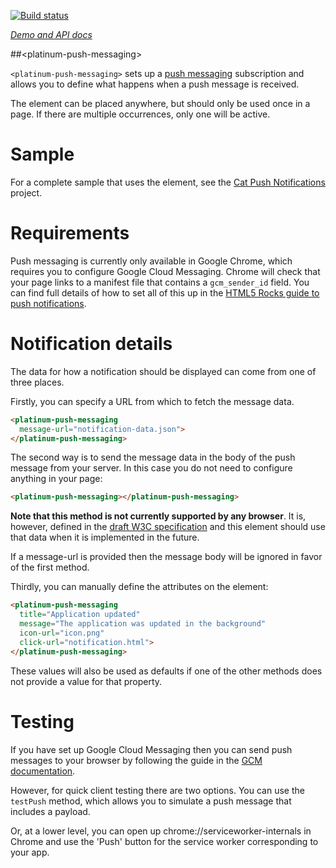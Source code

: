 
<!---

This README is automatically generated from the comments in these files:
platinum-push-messaging.html

Edit those files, and our readme bot will duplicate them over here!
Edit this file, and the bot will squash your changes :)

The bot does some handling of markdown. Please file a bug if it does the wrong
thing! https://github.com/PolymerLabs/tedium/issues

-->

[![Build status](https://travis-ci.org/PolymerElements/platinum-push-messaging.svg?branch=master)](https://travis-ci.org/PolymerElements/platinum-push-messaging)

_[Demo and API docs](https://elements.polymer-project.org/elements/platinum-push-messaging)_


##&lt;platinum-push-messaging&gt;

`<platinum-push-messaging>` sets up a [push messaging](http://updates.html5rocks.com/2015/03/push-notificatons-on-the-open-web) subscription
and allows you to define what happens when a push message is received.

The element can be placed anywhere, but should only be used once in a
page. If there are multiple occurrences, only one will be active.

# Sample

For a complete sample that uses the element, see the [Cat Push
Notifications](https://github.com/notwaldorf/caturday-post) project.

# Requirements

Push messaging is currently only available in Google Chrome, which
requires you to configure Google Cloud Messaging. Chrome will check that
your page links to a manifest file that contains a `gcm_sender_id` field.
You can find full details of how to set all of this up in the [HTML5
Rocks guide to push notifications](http://updates.html5rocks.com/2015/03/push-notificatons-on-the-open-web).

# Notification details

The data for how a notification should be displayed can come from one of
three places.

Firstly, you can specify a URL from which to fetch the message data.

```html
<platinum-push-messaging
  message-url="notification-data.json">
</platinum-push-messaging>
```

The second way is to send the message data in the body of
the push message from your server. In this case you do not need to
configure anything in your page:

```html
<platinum-push-messaging></platinum-push-messaging>
```

__Note that this method is not currently supported by any browser__. It
is, however, defined in the
[draft W3C specification](http://w3c.github.io/push-api/#the-push-event)
and this element should use that data when it is implemented in the
future.

If a message-url is provided then the message body will be ignored in
favor of the first method.

Thirdly, you can manually define the attributes on the element:

```html
<platinum-push-messaging
  title="Application updated"
  message="The application was updated in the background"
  icon-url="icon.png"
  click-url="notification.html">
</platinum-push-messaging>
```

These values will also be used as defaults if one of the other methods
does not provide a value for that property.

# Testing

If you have set up Google Cloud Messaging then you can send push messages
to your browser by following the guide in the [GCM documentation](https://developer.android.com/google/gcm/http.html).

However, for quick client testing there are two options. You can use the
`testPush` method, which allows you to simulate a push message that
includes a payload.

Or, at a lower level, you can open up chrome://serviceworker-internals in
Chrome and use the 'Push' button for the service worker corresponding to
your app.


